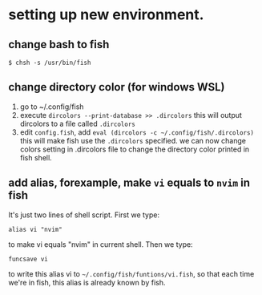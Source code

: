 # setting up new environment.


## change bash to fish

```
$ chsh -s /usr/bin/fish
```

## change directory color (for windows WSL)

1. go to ~/.config/fish
2. execute `dircolors --print-database >> .dircolors`
    this will output dircolors to a file called `.dircolors`
3. edit `config.fish`, add `eval (dircolors -c ~/.config/fish/.dircolors)`
    this will make fish use the `.dircolors` specified.
    we can now change colors setting in .dircolors file to change the
    directory color printed in fish shell.

## add alias, forexample, make `vi` equals to `nvim` in fish

It's just two lines of shell script. First we type:
```
alias vi "nvim"
```
to make vi equals "nvim" in current shell. Then we type:
```
funcsave vi
```
to write this alias vi to `~/.config/fish/funtions/vi.fish`,
so that each time we're in fish, this alias is already known by fish.
